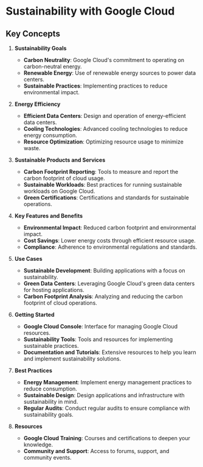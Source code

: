 # Sustainability with Google Cloud

## Key Concepts

1. **Sustainability Goals**
   - **Carbon Neutrality**: Google Cloud's commitment to operating on carbon-neutral energy.
   - **Renewable Energy**: Use of renewable energy sources to power data centers.
   - **Sustainable Practices**: Implementing practices to reduce environmental impact.

2. **Energy Efficiency**
   - **Efficient Data Centers**: Design and operation of energy-efficient data centers.
   - **Cooling Technologies**: Advanced cooling technologies to reduce energy consumption.
   - **Resource Optimization**: Optimizing resource usage to minimize waste.

3. **Sustainable Products and Services**
   - **Carbon Footprint Reporting**: Tools to measure and report the carbon footprint of cloud usage.
   - **Sustainable Workloads**: Best practices for running sustainable workloads on Google Cloud.
   - **Green Certifications**: Certifications and standards for sustainable operations.

4. **Key Features and Benefits**
   - **Environmental Impact**: Reduced carbon footprint and environmental impact.
   - **Cost Savings**: Lower energy costs through efficient resource usage.
   - **Compliance**: Adherence to environmental regulations and standards.

5. **Use Cases**
   - **Sustainable Development**: Building applications with a focus on sustainability.
   - **Green Data Centers**: Leveraging Google Cloud's green data centers for hosting applications.
   - **Carbon Footprint Analysis**: Analyzing and reducing the carbon footprint of cloud operations.

6. **Getting Started**
   - **Google Cloud Console**: Interface for managing Google Cloud resources.
   - **Sustainability Tools**: Tools and resources for implementing sustainable practices.
   - **Documentation and Tutorials**: Extensive resources to help you learn and implement sustainability solutions.

7. **Best Practices**
   - **Energy Management**: Implement energy management practices to reduce consumption.
   - **Sustainable Design**: Design applications and infrastructure with sustainability in mind.
   - **Regular Audits**: Conduct regular audits to ensure compliance with sustainability goals.

8. **Resources**
   - **Google Cloud Training**: Courses and certifications to deepen your knowledge.
   - **Community and Support**: Access to forums, support, and community events.

